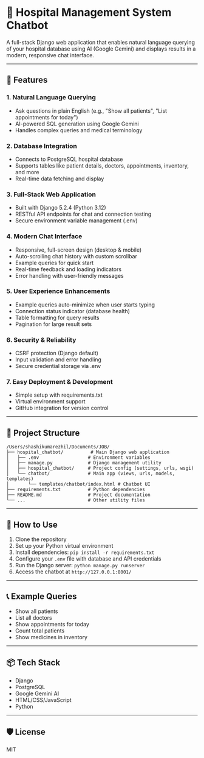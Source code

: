 # 🏥 Hospital Management System Chatbot

A full-stack Django web application that enables natural language querying of your hospital database using AI (Google Gemini) and displays results in a modern, responsive chat interface.

---

## 🚀 Features

### 1. **Natural Language Querying**
- Ask questions in plain English (e.g., "Show all patients", "List appointments for today")
- AI-powered SQL generation using Google Gemini
- Handles complex queries and medical terminology

### 2. **Database Integration**
- Connects to PostgreSQL hospital database
- Supports tables like patient details, doctors, appointments, inventory, and more
- Real-time data fetching and display

### 3. **Full-Stack Web Application**
- Built with Django 5.2.4 (Python 3.12)
- RESTful API endpoints for chat and connection testing
- Secure environment variable management (.env)

### 4. **Modern Chat Interface**
- Responsive, full-screen design (desktop & mobile)
- Auto-scrolling chat history with custom scrollbar
- Example queries for quick start
- Real-time feedback and loading indicators
- Error handling with user-friendly messages

### 5. **User Experience Enhancements**
- Example queries auto-minimize when user starts typing
- Connection status indicator (database health)
- Table formatting for query results
- Pagination for large result sets

### 6. **Security & Reliability**
- CSRF protection (Django default)
- Input validation and error handling
- Secure credential storage via .env

### 7. **Easy Deployment & Development**
- Simple setup with requirements.txt
- Virtual environment support
- GitHub integration for version control

---

## 📁 Project Structure

```
/Users/shashikumarezhil/Documents/JOB/
├── hospital_chatbot/          # Main Django web application
│   ├── .env                  # Environment variables
│   ├── manage.py             # Django management utility
│   ├── hospital_chatbot/     # Project config (settings, urls, wsgi)
│   └── chatbot/              # Main app (views, urls, models, templates)
│       └── templates/chatbot/index.html # Chatbot UI
├── requirements.txt          # Python dependencies
├── README.md                 # Project documentation
└── ...                       # Other utility files
```

---

## 📝 How to Use

1. Clone the repository
2. Set up your Python virtual environment
3. Install dependencies: `pip install -r requirements.txt`
4. Configure your `.env` file with database and API credentials
5. Run the Django server: `python manage.py runserver`
6. Access the chatbot at `http://127.0.0.1:8001/`

---

## 📞 Example Queries
- Show all patients
- List all doctors
- Show appointments for today
- Count total patients
- Show medicines in inventory

---

## 📦 Tech Stack
- Django
- PostgreSQL
- Google Gemini AI
- HTML/CSS/JavaScript
- Python

---

## 🛡️ License
MIT
